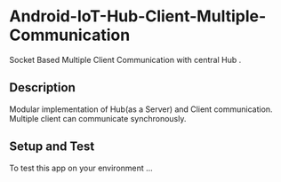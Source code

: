 # Android-IoT-Hub-Client-Multiple-Communication
Socket Based Multiple Client Communication with central Hub .

## Description
Modular implementation of Hub(as a Server) and Client communication. Multiple client can communicate synchronously. 


## Setup and Test
To test this app on your environment ...
